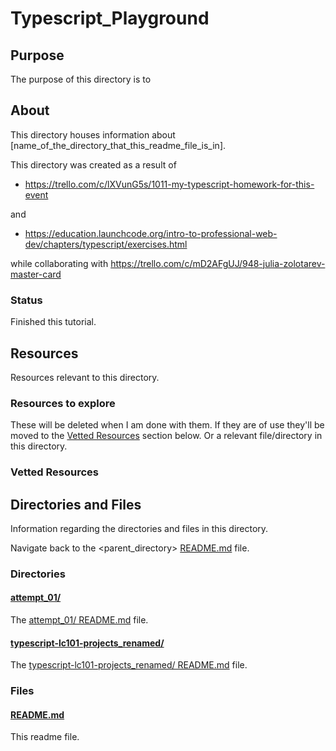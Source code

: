 # Typescript_Playground

## Purpose

The purpose of this directory is to <!-- [...]. -->

## About

This directory houses information about [name_of_the_directory_that_this_readme_file_is_in].

<!-- [Some information about this directory.] -->

This directory was created as a result of

- https://trello.com/c/lXVunG5s/1011-my-typescript-homework-for-this-event

and

- https://education.launchcode.org/intro-to-professional-web-dev/chapters/typescript/exercises.html

while collaborating with https://trello.com/c/mD2AFgUJ/948-julia-zolotarev-master-card

### Status

Finished this tutorial.

## Resources

Resources relevant to this directory.

### Resources to explore

These will be deleted when I am done with them. If they are of use they'll be moved to the [Vetted Resources](#vetted-resources) section below. Or a relevant file/directory in this directory.

<!-- - first resource

- second resource -->

### Vetted Resources

## Directories and Files

Information regarding the directories and files in this directory.

<!-- Navigate back to the [parent_readme_file/ README.md](../README.md) -->

Navigate back to the <parent_directory> [README.md](../README.md) file.

### Directories

#### [attempt_01/](./attempt_01/)

<!-- [About_this_directory.]

[More_info_about_this_directory.] -->

The [attempt_01/ README.md](./attempt_01/README.md) file.

#### [typescript-lc101-projects_renamed/](./typescript-lc101-projects_renamed/)

<!-- [About_this_directory.]

[More_info_about_this_directory.] -->

The [typescript-lc101-projects_renamed/ README.md](./typescript-lc101-projects_renamed/README.md) file.

### Files

<!-- #### [name_of_other_file_in_here.extension]()

[About_this_file.]

[More_info_about_this_file.] -->

#### [README.md](./README.md)

This readme file.
